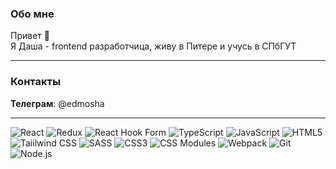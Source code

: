 
 ### Обо мне
  
  Привет 👋 <br>Я Даша - frontend разработчица, живу в Питере и учусь в СПбГУТ 

---
### Контакты

**Телеграм**: @edmosha <br>

---

![React](https://img.shields.io/badge/react-%2361DAFB.svg?style=for-the-badge&logo=react&logoColor=%232e2d2d)
![Redux](https://img.shields.io/badge/redux-%23764abc.svg?style=for-the-badge&logo=redux&logoColor=%white)
![React Hook Form](https://img.shields.io/badge/reacthookform-%23EC5990.svg?style=for-the-badge&logo=reacthookform&logoColor=%232e2d2d)
![TypeScript](https://img.shields.io/badge/typescript-%233178C6.svg?style=for-the-badge&logo=typescript&logoColor=white)
![JavaScript](https://img.shields.io/badge/javascript-%23F7DF1E.svg?style=for-the-badge&logo=javascript&logoColor=%232e2d2d)
![HTML5](https://img.shields.io/badge/html5-%23E34F26.svg?style=for-the-badge&logo=html5&logoColor=white)
![Taiilwind CSS](https://img.shields.io/badge/tailwindcss-%2306B6D4.svg?style=for-the-badge&logo=tailwindcss&logoColor=white)
![SASS](https://img.shields.io/badge/SASS-%23CC6699.svg?style=for-the-badge&logo=SASS&logoColor=white)
![CSS3](https://img.shields.io/badge/css3-%231572B6.svg?style=for-the-badge&logo=css3&logoColor=white)
![CSS Modules](https://img.shields.io/badge/css_modules-%23000000.svg?style=for-the-badge&logo=cssmodules&logoColor=white)
![Webpack](https://img.shields.io/badge/webpack-%238DD6F9.svg?style=for-the-badge&logo=webpack&logoColor=black)
![Git](https://img.shields.io/badge/git-%23F05033.svg?style=for-the-badge&logo=git&logoColor=white)
![Node.js](https://img.shields.io/badge/node.js-%23339933.svg?style=for-the-badge&logo=nodedotjs&logoColor=white)

